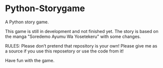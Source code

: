 # Python-Storygame
A Python story game.

This game is still in development and not finished yet.
The story is based on the manga "Soredemo Ayumu Wa Yosetekeru" with some changes.

RULES: 
Please don’t pretend that repository is your own! 
Please give me as a source if you use this reposetory or use the code from it!

Have fun with the game.

